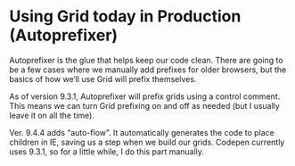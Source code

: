 # Using Grid today in Production (Autoprefixer)  
  
Autoprefixer is the glue that helps keep our code clean. There are going to be a few cases where we manually add prefixes for older browsers, but the basics of how we’ll use Grid will prefix themselves.  
  
As of version 9.3.1, Autoprefixer will prefix grids using a control comment. This means we can turn Grid prefixing on and off as needed (but I usually leave it on all the time).  
  
Ver. 9.4.4 adds “auto-flow”. It automatically generates the code to place children in IE, saving us a step when we build our grids. Codepen currently uses 9.3.1, so for a little while, I do this part manually.  
  
